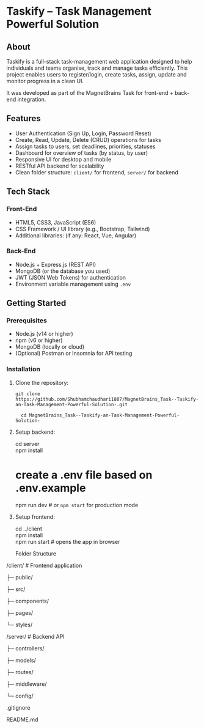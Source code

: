 # Taskify – Task Management Powerful Solution  

## About  
Taskify is a full-stack task-management web application designed to help individuals and teams organise, track and manage tasks efficiently. This project enables users to register/login, create tasks, assign, update and monitor progress in a clean UI.  

It was developed as part of the MagnetBrains Task for front-end + back-end integration.

## Features  
- User Authentication (Sign Up, Login, Password Reset)  
- Create, Read, Update, Delete (CRUD) operations for tasks  
- Assign tasks to users, set deadlines, priorities, statuses  
- Dashboard for overview of tasks (by status, by user)  
- Responsive UI for desktop and mobile  
- RESTful API backend for scalability  
- Clean folder structure: `client/` for frontend, `server/` for backend  

## Tech Stack  
### Front-End  
- HTML5, CSS3, JavaScript (ES6)  
- CSS Framework / UI library (e.g., Bootstrap, Tailwind)  
- Additional libraries: (if any: React, Vue, Angular)  

### Back-End  
- Node.js + Express.js (REST API)  
- MongoDB (or the database you used)  
- JWT (JSON Web Tokens) for authentication  
- Environment variable management using `.env`  

## Getting Started  
### Prerequisites  
- Node.js (v14 or higher)  
- npm (v6 or higher)  
- MongoDB (locally or cloud)  
- (Optional) Postman or Insomnia for API testing  

### Installation  
1. Clone the repository:  
   ```
   git clone https://github.com/Shubhamchaudhari1807/MagnetBrains_Task--Taskify-an-Task-Management-Powerful-Solution-.git  

   ```
   ```
     cd MagnetBrains_Task--Taskify-an-Task-Management-Powerful-Solution-  
   ```
2.  Setup backend:

    cd server  
    npm install  

    # create a .env file based on .env.example  
    npm run dev   # or `npm start` for production mode  


3.  Setup frontend:

    cd ../client  
    npm install  
    npm run start   # opens the app in browser  


    Folder Structure
    
/client/           # Frontend application  

  ├─ public/
  
  ├─ src/
  
   ├─ components/
      
   ├─ pages/
   
   └─ styles/  


/server/           # Backend API

  ├─ controllers/
  
  ├─ models/
  
  ├─ routes/
  
  ├─ middleware/  
  
  └─ config/  
  
.gitignore  

README.md  
  
